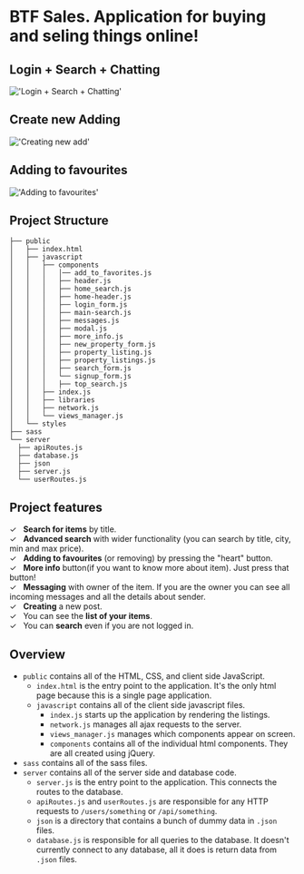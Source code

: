 # BTF Sales. Application for buying and seling things online!

## Login + Search + Chatting

!['Login + Search + Chatting'](https://github.com/TimaJuma/btf_APP/blob/master/README%20DOCS/BTF_Login%2BSearch%2BChatting.gif)

## Create new Adding

!['Creating new add'](https://github.com/TimaJuma/btf_APP/blob/master/README%20DOCS/BTF_CreateAdd.gif)

## Adding to favourites

!['Adding to favourites'](https://github.com/TimaJuma/btf_APP/blob/master/README%20DOCS/BTF_AddingToFav.gif)

## Project Structure

```
├── public
│   ├── index.html
│   ├── javascript
│   │   ├── components
│   │   │   │── add_to_favorites.js
│   │   │   ├── header.js
│   │   │   ├── home_search.js
│   │   │   ├── home-header.js
│   │   │   ├── login_form.js
│   │   │   ├── main-search.js
│   │   │   ├── messages.js
│   │   │   ├── modal.js
│   │   │   ├── more_info.js
│   │   │   ├── new_property_form.js
│   │   │   ├── property_listing.js
│   │   │   ├── property_listings.js
│   │   │   ├── search_form.js
│   │   │   └── signup_form.js
│   │   │   ├── top_search.js
│   │   ├── index.js
│   │   ├── libraries
│   │   ├── network.js
│   │   └── views_manager.js
│   └── styles
├── sass
└── server
  ├── apiRoutes.js
  ├── database.js
  ├── json
  ├── server.js
  └── userRoutes.js
```

## Project features

&#10003; &nbsp; **Search for items** by title. <br/>
&#10003; &nbsp; **Advanced search** with wider functionality (you can search by title, city, min and max price).<br/>
&#10003; &nbsp; **Adding to favourites** (or removing) by pressing the "heart" button.<br/>
&#10003; &nbsp; **More info** button(if you want to know more about item). Just press that button!<br/>
&#10003; &nbsp; **Messaging** with owner of the item. If you are the owner you can see all incoming messages and all the details about sender.<br/>
&#10003; &nbsp; **Creating** a new post.<br/>
&#10003; &nbsp; You can see the **list of your items**.<br/>
&#10003; &nbsp; You can **search** even if you are not logged in.<br/>

## Overview

- `public` contains all of the HTML, CSS, and client side JavaScript.
  - `index.html` is the entry point to the application. It's the only html page because this is a single page application.
  - `javascript` contains all of the client side javascript files.
    - `index.js` starts up the application by rendering the listings.
    - `network.js` manages all ajax requests to the server.
    - `views_manager.js` manages which components appear on screen.
    - `components` contains all of the individual html components. They are all created using jQuery.
- `sass` contains all of the sass files.
- `server` contains all of the server side and database code.
  - `server.js` is the entry point to the application. This connects the routes to the database.
  - `apiRoutes.js` and `userRoutes.js` are responsible for any HTTP requests to `/users/something` or `/api/something`.
  - `json` is a directory that contains a bunch of dummy data in `.json` files.
  - `database.js` is responsible for all queries to the database. It doesn't currently connect to any database, all it does is return data from `.json` files.
